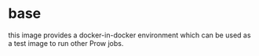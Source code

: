 # base

this image provides a docker-in-docker environment which can be used as a test image to run other Prow jobs.

